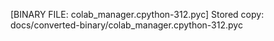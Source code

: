 [BINARY FILE: colab_manager.cpython-312.pyc]
Stored copy: docs/converted-binary/colab_manager.cpython-312.pyc
